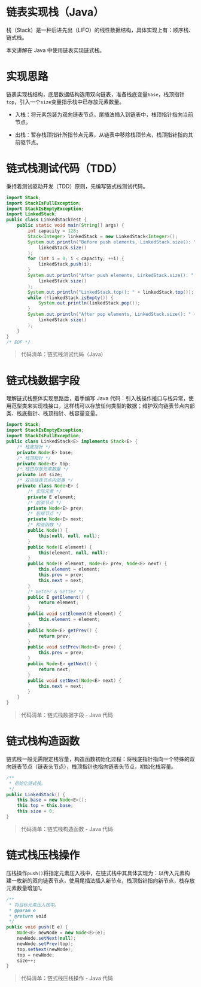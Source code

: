 # 链表实现栈（Java）

栈（Stack）是一种后进先出（LIFO）的线性数据结构，具体实现上有：顺序栈、链式栈。

本文讲解在 Java 中使用链表实现链式栈。

# 实现思路

链表实现栈结构，底层数据结构选用双向链表，准备栈底变量`base`，栈顶指针`top`，引入一个`size`变量指示栈中已存放元素数量。

- 入栈：将元素包装为双向链表节点，尾插法插入到链表中，栈顶指针指向当前节点。

- 出栈：暂存栈顶指针所指节点元素，从链表中移除栈顶节点，栈顶指针指向其前驱节点。

# 链式栈测试代码（TDD）

秉持着测试驱动开发（TDD）原则，先编写链式栈测试代码。

```java
import Stack;
import StackIsFullException;
import StackIsEmptyException;
import LinkedStack;
public class LinkedStackTest {
    public static void main(String[] args) {
        int capacity = 128;
        Stack<Integer> linkedStack = new LinkedStack<Integer>();
        System.out.println("Before push elements, LinkedStack.size(): " +
            linkedStack.size()
        );
        for (int i = 0; i < capacity; ++i) {
            linkedStack.push(i);
        }
        System.out.println("After push elements, LinkedStack.size(): " +
            linkedStack.size()
        );
        System.out.println("LinkedStack.top(): " + linkedStack.top());
        while (!linkedStack.isEmpty()) {
            System.out.println(linkedStack.pop());
        }
        System.out.println("After pop elements, LinkedStack.size(): " +
            linkedStack.size()
        );
    }
}
/* EOF */
```
> 代码清单：链式栈测试代码（Java）

# 链式栈数据字段

理解链式栈整体实现思路后，着手编写 Java 代码：引入栈操作接口与栈异常，使用范型类来实现栈接口，这样栈可以存放任何类型的数据；维护双向链表节点内部类、栈底指针、栈顶指针、栈容量变量。

```java
import Stack;
import StackIsEmptyException;
import StackIsFullException;
public class LinkedStack<E> implements Stack<E> {
    /* 栈底指针 */
    private Node<E> base;
    /* 栈顶指针 */
    private Node<E> top;
    /* 栈已存放元素数量 */
    private int size;
    /* 双向链表节点内部类 */
    private class Node<E> {
        /* 实际元素 */
        private E element;
        /* 前驱节点 */
        private Node<E> prev;
        /* 后继节点 */
        private Node<E> next;
        /* 构造函数 */
        public Node() {
            this(null, null, null);
        }
        public Node(E element) {
            this(element, null, null);
        }
        public Node(E element, Node<E> prev, Node<E> next) {
            this.element = element;
            this.prev = prev;
            this.next = next;
        }
        /* Getter & Setter */
        public E getElement() {
            return element;
        }
        public void setElement(E element) {
            this.element = element;
        }
        public Node<E> getPrev() {
            return prev;
        }
        public void setPrev(Node<E> prev) {
            this.prev = prev;
        }
        public Node<E> getNext() {
            return next;
        }
        public void setNext(Node<E> next) {
            this.next = next;
        }
    }
}
```
> 代码清单：链式栈数据字段 - Java 代码

# 链式栈构造函数

链式栈一般无需限定栈容量，构造函数初始化过程：将栈底指针指向一个特殊的双向链表节点（链表头节点），栈顶指针也指向链表头节点，初始化栈容量。

```java
/**
 * 初始化链式栈。
 */
public LinkedStack() {
    this.base = new Node<E>();
    this.top = this.base;
    this.size = 0;
}
```
> 代码清单：链式栈构造函数 - Java 代码

# 链式栈压栈操作

压栈操作`push()`将指定元素压入栈中，在链式栈中其具体实现为：以传入元素构建一枚新的双向链表节点，使用尾插法插入新节点，栈顶指针指向新节点，栈存放元素数量增加1。

```java
/**
 * 将目标元素压入栈中。
 * @param e
 * @return void
 */
public void push(E e) {
    Node<E> newNode = new Node<E>(e);
    newNode.setNext(null);
    newNode.setPrev(top);
    top.setNext(newNode);
    top = newNode;
    size++;
}
```
> 代码清单：链式栈压栈操作 - Java 代码




<!-- EOF -->
